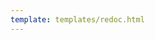 ```yaml
---
template: templates/redoc.html
---
```


<redoc spec-url={{base_path}}/apis/restapis/org-management.yaml></redoc>
<script src="https://cdn.jsdelivr.net/npm/redoc@next/bundles/redoc.standalone.js"> </script>
